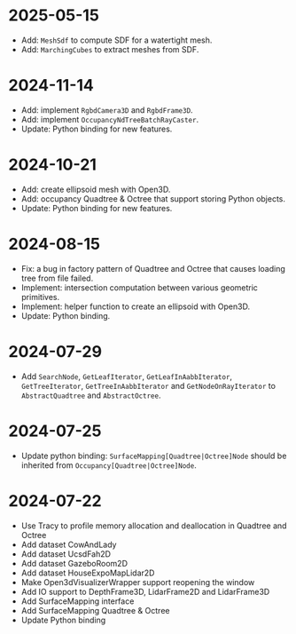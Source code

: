 # 2025-05-15

- Add: `MeshSdf` to compute SDF for a watertight mesh.
- Add: `MarchingCubes` to extract meshes from SDF.

# 2024-11-14

- Add: implement `RgbdCamera3D` and `RgbdFrame3D`.
- Add: implement `OccupancyNdTreeBatchRayCaster`.
- Update: Python binding for new features.

# 2024-10-21

- Add: create ellipsoid mesh with Open3D.
- Add: occupancy Quadtree & Octree that support storing Python objects.
- Update: Python binding for new features.

# 2024-08-15

- Fix: a bug in factory pattern of Quadtree and Octree that causes loading tree from file failed.
- Implement: intersection computation between various geometric primitives.
- Implement: helper function to create an ellipsoid with Open3D.
- Update: Python binding.

# 2024-07-29

- Add `SearchNode`, `GetLeafIterator`, `GetLeafInAabbIterator`, `GetTreeIterator`, `GetTreeInAabbIterator`
  and `GetNodeOnRayIterator` to `AbstractQuadtree` and `AbstractOctree`.

# 2024-07-25

- Update python binding: `SurfaceMapping[Quadtree|Octree]Node` should be inherited
  from `Occupancy[Quadtree|Octree]Node`.

# 2024-07-22

- Use Tracy to profile memory allocation and deallocation in Quadtree and Octree
- Add dataset CowAndLady
- Add dataset UcsdFah2D
- Add dataset GazeboRoom2D
- Add dataset HouseExpoMapLidar2D
- Make Open3dVisualizerWrapper support reopening the window
- Add IO support to DepthFrame3D, LidarFrame2D and LidarFrame3D
- Add SurfaceMapping interface
- Add SurfaceMapping Quadtree & Octree
- Update Python binding
